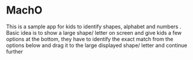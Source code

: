 # MachO
This is a sample app for kids to identify shapes, alphabet and numbers . 
Basic idea is to show a large shape/ letter on screen and give kids a few options at the bottom, they have to identify the
exact match from the options below and drag it to the large displayed shape/ letter and continue further
